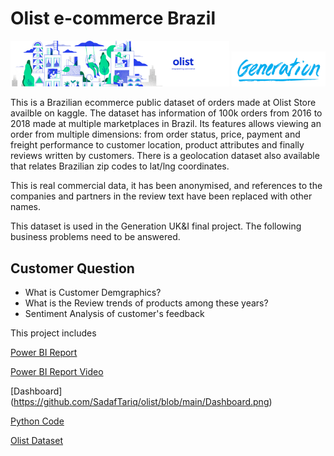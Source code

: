 # Olist e-commerce Brazil
<img src="dataset-cover.png" alt="AdventureWorksCycle" width="350" length="80" /> <img src="generation.png" alt="Generation UK&I" width="150" length="50" />

This is a Brazilian ecommerce public dataset of orders made at Olist Store availble on kaggle. The dataset has information of 100k orders from 2016 to 2018 made at multiple marketplaces in Brazil. Its features allows viewing an order from multiple dimensions: from order status, price, payment and freight performance to customer location, product attributes and finally reviews written by customers. There is a geolocation dataset also available that relates Brazilian zip codes to lat/lng coordinates.

This is real commercial data, it has been anonymised, and references to the companies and partners in the review text have been replaced with other names.

This dataset is used in the Generation UK&I final project.
The following business problems need to be answered.

## Customer Question

- What is Customer Demgraphics?
- What is the Review trends of products among these years?
- Sentiment Analysis of customer's feedback


This project includes

[Power BI Report](https://github.com/SadafTariq/olist/blob/main/Olist_Sadaf.pbit)

[Power BI Report Video](https://github.com/SadafTariq/olist/blob/main/Report%20Video.mp4)

[Dashboard] (https://github.com/SadafTariq/olist/blob/main/Dashboard.png)

[Python Code](https://github.com/SadafTariq/olist/blob/main/SentimentAnalysisPythonCode.ipynb)

[Olist Dataset](https://www.kaggle.com/datasets/olistbr/brazilian-ecommerce?select=olist_orders_dataset.csv)
